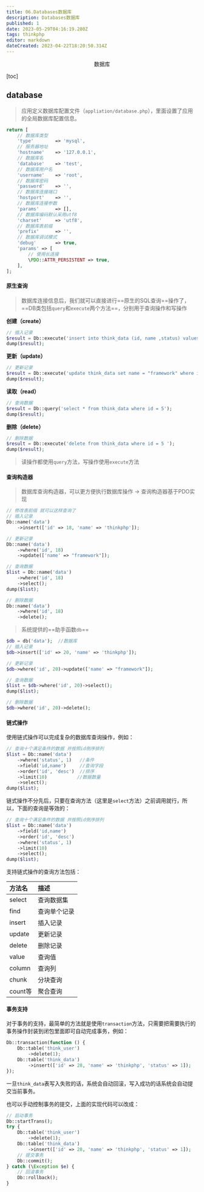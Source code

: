 ```yaml
---
title: 06.Databases数据库
description: Databases数据库
published: 1
date: 2023-05-29T04:16:19.280Z
tags: thinkphp
editor: markdown
dateCreated: 2023-04-22T18:20:50.314Z
---
```


<center>数据库</center>

[toc]

## database

> 应用定义数据库配置文件（`appliation/database.php`），里面设置了应用的全局数据库配置信息。

```php
return [
    // 数据库类型
    'type'        => 'mysql',
    // 服务器地址
    'hostname'    => '127.0.0.1',
    // 数据库名
    'database'    => 'test',
    // 数据库用户名
    'username'    => 'root',
    // 数据库密码
    'password'    => '',
    // 数据库连接端口
    'hostport'    => '',
    // 数据库连接参数
    'params'      => [],
    // 数据库编码默认采用utf8
    'charset'     => 'utf8',
    // 数据库表前缀
    'prefix'      => '',
    // 数据库调试模式
    'debug'       => true,
    'params' => [
        // 使用长连接
        \PDO::ATTR_PERSISTENT => true,
    ], 
];
```

#### 原生查询

> 数据库连接信息后，我们就可以直接进行==原生的SQL查询==操作了，==DB类包括`query`和`execute`两个方法==，分别用于查询操作和写操作

**创建（create）**

```php
// 插入记录
$result = Db::execute('insert into think_data (id, name ,status) values (5, "thinkphp",1)');
dump($result);
```

**更新（update）**

```php
// 更新记录
$result = Db::execute('update think_data set name = "framework" where id = 5 ');
dump($result);
```

**读取（read）**

```php
// 查询数据
$result = Db::query('select * from think_data where id = 5');
dump($result);
```

**删除（delete）**

```php
// 删除数据
$result = Db::execute('delete from think_data where id = 5 ');
dump($result);
```

> 读操作都使用`query`方法，写操作使用`execute`方法



#### 查询构造器

> 数据库查询构造器，可以更方便执行数据库操作  -> 查询构造器基于PDO实现

```php
// 修改表前缀 就可以这样查询了
// 插入记录
Db::name('data')
    ->insert(['id' => 18, 'name' => 'thinkphp']);

// 更新记录
Db::name('data')
    ->where('id', 18)
    ->update(['name' => "framework"]);

// 查询数据
$list = Db::name('data')
    ->where('id', 18)
    ->select();
dump($list);

// 删除数据
Db::name('data')
    ->where('id', 18)
    ->delete();
```

> 系统提供的==助手函数`db`==

```php
$db = db('data');  //数据库
// 插入记录
$db->insert(['id' => 20, 'name' => 'thinkphp']);

// 更新记录
$db->where('id', 20)->update(['name' => "framework"]);

// 查询数据
$list = $db->where('id', 20)->select();
dump($list);

// 删除数据
$db->where('id', 20)->delete();
```

#### 链式操作

使用链式操作可以完成复杂的数据库查询操作，例如：

```php
// 查询十个满足条件的数据 并按照id倒序排列
$list = Db::name('data')
    ->where('status', 1)   //条件
    ->field('id,name')     //查询字段
    ->order('id', 'desc')  //排序
    ->limit(10)           //数据数量
    ->select();
dump($list);
```

链式操作不分先后，只要在查询方法（这里是`select`方法）之前调用就行，所以，下面的查询是等效的：

```php
// 查询十个满足条件的数据 并按照id倒序排列
$list = Db::name('data')
    ->field('id,name')
    ->order('id', 'desc')
    ->where('status', 1)
    ->limit(10)
    ->select();
dump($list);
```

支持链式操作的查询方法包括：

| 方法名  | 描述         |
| :------ | :----------- |
| select  | 查询数据集   |
| find    | 查询单个记录 |
| insert  | 插入记录     |
| update  | 更新记录     |
| delete  | 删除记录     |
| value   | 查询值       |
| column  | 查询列       |
| chunk   | 分块查询     |
| count等 | 聚合查询     |



#### 事务支持

对于事务的支持，最简单的方法就是使用`transaction`方法，只需要把需要执行的事务操作封装到闭包里面即可自动完成事务，例如：

```php
Db::transaction(function () {
    Db::table('think_user')
        ->delete(1);
    Db::table('think_data')
        ->insert(['id' => 28, 'name' => 'thinkphp', 'status' => 1]);
});
```

一旦`think_data`表写入失败的话，系统会自动回滚，写入成功的话系统会自动提交当前事务。

也可以手动控制事务的提交，上面的实现代码可以改成：

```php
// 启动事务
Db::startTrans();
try {
    Db::table('think_user')
        ->delete(1);
    Db::table('think_data')
        ->insert(['id' => 28, 'name' => 'thinkphp', 'status' => 1]);
    // 提交事务
    Db::commit();
} catch (\Exception $e) {
    // 回滚事务
    Db::rollback();
}
```